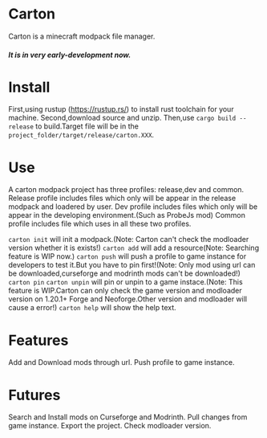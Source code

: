 # Carton

Carton is a minecraft modpack file manager.
##### It is in very early-development now.

# Install
First,using rustup (https://rustup.rs/) to install rust toolchain for your machine.
Second,download source and unzip.
Then,use `cargo build --release` to build.Target file will be in the `project_folder/target/release/carton.XXX`.

# Use
A carton modpack project has three profiles: release,dev and common.
Release profile includes files which only will be appear in the release modpack and loadered by user.
Dev profile includes files which only will be appear in the developing environment.(Such as ProbeJs mod)
Common profile includes file which uses in all these two profiles.

`carton init` will init a modpack.(Note: Carton can't check the modloader version whether it is exists!)
`carton add` will add a resource(Note: Searching feature is WIP now.)
`carton push` will push a profile to game instance for developers to test it.But you have to pin first!(Note: Only mod using url can be downloaded,curseforge and modrinth mods can't be downloaded!)
`carton pin` `carton unpin` will pin or unpin to a game instace.(Note: This feature is WIP.Carton can only check the game version and modloader version on 1.20.1+ Forge and Neoforge.Other version and modloader will cause a error!)
`carton help` will show the help text.


# Features
Add and Download mods through url.
Push profile to game instance.


# Futures
Search and Install mods on Curseforge and Modrinth.
Pull changes from game instance.
Export the project.
Check modloader version.